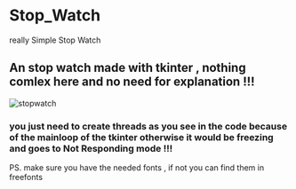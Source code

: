 # Stop_Watch
really Simple Stop Watch

## An stop watch made with tkinter , nothing comlex here and no need for explanation !!! 


![stopwatch](https://user-images.githubusercontent.com/73643415/150933397-b2780f06-fe97-4619-81c9-29eb43656f0f.png)


### you just need to create threads as you see in the code because of the mainloop of the tkinter otherwise it would be freezing and goes to Not Responding mode !!!

PS. make sure you have the needed fonts , if not you can find them in freefonts
